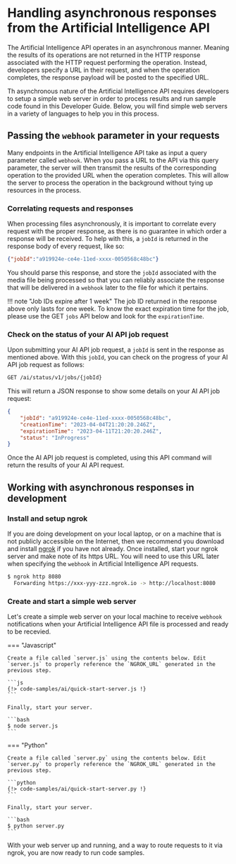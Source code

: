 # Handling asynchronous responses from the Artificial Intelligence API

The Artificial Intelligence API operates in an asynchronous manner. Meaning the results of its operations are not returned in the HTTP response associated with the HTTP request performing the operation. Instead, developers specify a URL in their request, and when the operation completes, the response payload will be posted to the specified URL. 

Th asynchronous nature of the Artificial Intelligence API requires developers to setup a simple web server in order to process results and run sample code found in this Developer Guide. Below, you will find simple web servers in a variety of languages to help you in this process. 

## Passing the `webhook` parameter in your requests

Many endpoints in the Artificial Intelligence API take as input a query parameter called `webhook`. When you pass a URL to the API via this query parameter, the server will then transmit the results of the corresponding operation to the provided URL when the operation completes. This will allow the server to process the operation in the background without tying up resources in the process. 

### Correlating requests and responses

When processing files asynchronously, it is important to correlate every request with the proper response, as there is no guarantee in which order a response will be received. To help with this, a `jobId` is returned in the response body of every request, like so:

```json
{"jobId":"a919924e-ce4e-11ed-xxxx-0050568c48bc"}
```

You should parse this response, and store the `jobId` associated with the media file being processed so that you can reliably associate the response that will be delivered in a `webhook` later to the file for which it pertains. 

!!! note "Job IDs expire after 1 week"
    The job ID returned in the response above only lasts for one week. To know the exact expiration time for the job, please use the GET `jobs` API below and look for the `expirationTime`.

### Check on the status of your AI API job request

Upon submitting your AI API job request, a `jobId` is sent in the response as mentioned above. With this `jobId`, you can check on the progress of your AI API job request as follows:

```html
GET /ai/status/v1/jobs/{jobId}
```

This will return a JSON response to show some details on your AI API job request:

```json
{
    "jobId": "a919924e-ce4e-11ed-xxxx-0050568c48bc",
    "creationTime": "2023-04-04T21:20:20.246Z",
    "expirationTime": "2023-04-11T21:20:20.246Z",
    "status": "InProgress"
}
```

Once the AI API job request is completed, using this API command will return the results of your AI API request.

## Working with asynchronous responses in development

### Install and setup ngrok

If you are doing development on your local laptop, or on a machine that is not publicly accessible on the Internet, then we recommend you download and install [ngrok](https://ngrok.com/download) if you have not already. Once installed, start your ngrok server and make note of its https URL. You will need to use this URL later when specifying the `webhook` in Artificial Intelligence API requests. 

```bash
$ ngrok http 8080
  Forwarding https://xxx-yyy-zzz.ngrok.io -> http://localhost:8080
```

### Create and start a simple web server

Let's create a simple web server on your local machine to receive `webhook` notifications when your Artificial Intelligence API file is processed and ready to be recevied.

=== "Javascript"

    Create a file called `server.js` using the contents below. Edit `server.js` to properly reference the `NGROK_URL` generated in the previous step.

    ```js
    {!> code-samples/ai/quick-start-server.js !}
    ```

    Finally, start your server.

    ```bash
    $ node server.js
    ```

=== "Python"

    Create a file called `server.py` using the contents below. Edit `server.py` to properly reference the `NGROK_URL` generated in the previous step.

    ```python
    {!> code-samples/ai/quick-start-server.py !}
    ```

    Finally, start your server.

    ```bash
    $ python server.py
    ```

With your web server up and running, and a way to route requests to it via ngrok, you are now ready to run code samples. 
